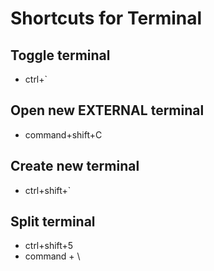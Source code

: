 # Shortcuts for Terminal



## Toggle terminal
* ctrl+`


## Open new **EXTERNAL** terminal
* command+shift+C


## Create new terminal
* ctrl+shift+`


## Split terminal
* ctrl+shift+5
* command + \